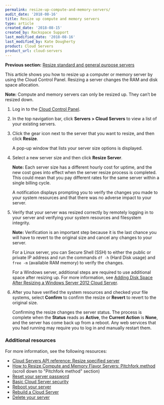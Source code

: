 ```yaml
---
permalink: resize-up-compute-and-memory-servers/
audit_date: '2018-08-16'
title: Resize up compute and memory servers
type: article
created_date: '2018-08-15'
created_by: Rackspace Support
last_modified_date: '2018-08-16'
last_modified_by: Kate Dougherty
product: Cloud Servers
product_url: cloud-servers
---
```


**Previous section:** [Resize standard and general purpose servers](/how-to/resize-standard-and-general-purpose-servers/)

This article shows you how to resize up a computer or memory server by using
the Cloud Control Panel. Resizing a server changes the RAM and disk space
allocation.

**Note:** Compute and memory servers can only be resized up. They can’t be
resized down.

1. Log in to the [Cloud Control Panel](https://mycloud.rackspace.com).

2. In the top navigation bar, click **Servers > Cloud Servers** to view a list
   of your existing servers.

3. Click the gear icon next to the server that you want to resize, and then
   click **Resize**.

   A pop-up window that lists your server size options is displayed.

4. Select a new server size and then click **Resize Server**.

   **Note:** Each server size has a different hourly cost for uptime, and the
   new cost goes into effect when the server resize process is completed. This
   could mean that you pay different rates for the same server within a single
   billing cycle.

   A notification displays prompting you to verify the changes you made to
   your system resources and that there was no adverse impact to your server.

5. Verify that your server was resized correctly by remotely logging in to
   your server and verifying your system resources and filesystem integrity.

   **Note:** Verification is an important step because it is the last chance
   you will have to revert to the original size and cancel any changes to your
   server.

   For a Linux server, you can Secure Shell (SSH) to either the public or
   private IP address and run the commands `df -h` (Hard Disk usage) and
   `free -m` (available RAM memory) to verify the changes.

   For a Windows server, additional steps are required to use additional space
   after resizing up. For more information, see [Adding Disk Space After
   Resizing a Windows Server 2012 Cloud
   Server](/how-to/adding-disk-space-after-resizing-a-windows-server-2012-cloud-server).

6. After you have verified the system resources and checked your file systems,
   select **Confirm** to confirm the resize or **Revert** to revert to the
   original size.

   Confirming the resize changes the server status. The process is complete
   when the **Status** reads as **Active**, the **Current Action** is
   **None**, and the server has come back up from a reboot. Any web services
   that you had running may require you to log in and manually restart them.

### Additional resources

For more information, see the following resources:

- [Cloud Servers API reference: Resize specified server](https://developer.rackspace.com/docs/cloud-servers/v2/api-reference/svr-basic-operations/#resize-specified-server)
- [How to Resize Compute and Memory Flavor Servers: Pitchfork method](https://community.rackspace.com/general/f/general-discussion-forum/8567/how-to-resize-compute-and-memory-flavor-servers) (scroll down to "Pitchfork method" section)
- [Reset your server password](/how-to/reset-your-server-password)
- [Basic Cloud Server security](/how-to/basic-cloud-server-security)
- [Reboot your server](/how-to/reboot-your-server)
- [Rebuild a Cloud Server](/how-to/rebuild-a-cloud-server)
- [Delete your server](/how-to/deleting-your-server)
